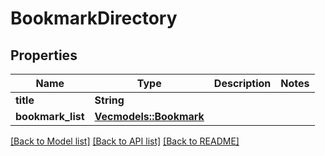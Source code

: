 # BookmarkDirectory

## Properties
Name | Type | Description | Notes
------------ | ------------- | ------------- | -------------
**title** | **String** |  | 
**bookmark_list** | [**Vec<models::Bookmark>**](Bookmark.md) |  | 

[[Back to Model list]](../README.md#documentation-for-models) [[Back to API list]](../README.md#documentation-for-api-endpoints) [[Back to README]](../README.md)


